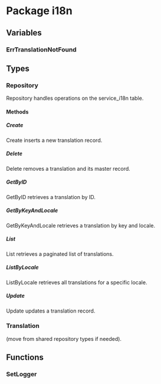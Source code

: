 # Package i18n

## Variables

### ErrTranslationNotFound

## Types

### Repository

Repository handles operations on the service_i18n table.

#### Methods

##### Create

Create inserts a new translation record.

##### Delete

Delete removes a translation and its master record.

##### GetByID

GetByID retrieves a translation by ID.

##### GetByKeyAndLocale

GetByKeyAndLocale retrieves a translation by key and locale.

##### List

List retrieves a paginated list of translations.

##### ListByLocale

ListByLocale retrieves all translations for a specific locale.

##### Update

Update updates a translation record.

### Translation

(move from shared repository types if needed).

## Functions

### SetLogger
